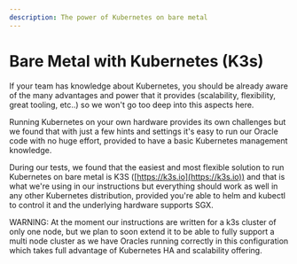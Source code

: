 ```yaml
---
description: The power of Kubernetes on bare metal
---
```


# Bare Metal with Kubernetes (K3s)

If your team has knowledge about Kubernetes, you should be already aware of the many advantages and power that it provides (scalability, flexibility, great tooling, etc..) so we won't go too deep into this aspects here.

Running Kubernetes on your own hardware provides its own challenges but we found that with just a few hints and settings it's easy to run our Oracle code with no huge effort, provided to have a basic Kubernetes management knowledge.

During our tests, we found that the easiest and most flexible solution to run Kubernetes on bare metal is K3S ([https://k3s.io](https://k3s.io)) and that is what we're using in our instructions but everything should work as well in any other Kubernetes distribution, provided you're able to helm and kubectl to control it and the underlying hardware supports SGX.

WARNING: At the moment our instructions are written for a k3s cluster of only one node, but we plan to soon extend it to be able to fully support a multi node cluster as we have Oracles running correctly in this configuration which takes full advantage of Kubernetes HA and scalability offering.
